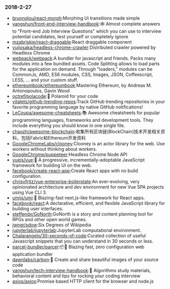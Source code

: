 ### 2018-2-27 
* [brunnolou/react-morph](https://github.com//brunnolou/react-morph):Morphing Ui transitions made simple 
* [yangshun/front-end-interview-handbook](https://github.com//yangshun/front-end-interview-handbook):🕸 Almost complete answers to "Front-end Job Interview Questions" which you can use to interview potential candidates, test yourself or completely ignore 
* [mzabriskie/react-draggable](https://github.com//mzabriskie/react-draggable):React draggable component 
* [yujiosaka/headless-chrome-crawler](https://github.com//yujiosaka/headless-chrome-crawler):Distributed crawler powered by Headless Chrome 
* [webpack/webpack](https://github.com//webpack/webpack):A bundler for javascript and friends. Packs many modules into a few bundled assets. Code Splitting allows to load parts for the application on demand. Through "loaders," modules can be CommonJs, AMD, ES6 modules, CSS, Images, JSON, Coffeescript, LESS, ... and your custom stuff. 
* [ethereumbook/ethereumbook](https://github.com//ethereumbook/ethereumbook):Mastering Ethereum, by Andreas M. Antonopoulos, Gavin Wood 
* [octref/polacode](https://github.com//octref/polacode):📸 Polaroid for your code 
* [vitalets/github-trending-repos](https://github.com//vitalets/github-trending-repos):Track GitHub trending repositories in your favorite programming language by native GitHub notifications! 
* [LeCoupa/awesome-cheatsheets](https://github.com//LeCoupa/awesome-cheatsheets):📚 Awesome cheatsheets for popular programming languages, frameworks and development tools. They include everything you should know in one single file. 
* [chaozh/awesome-blockchain](https://github.com//chaozh/awesome-blockchain):收集所有区块链(BlockChain)技术开发相关资料，包括Fabric和Ethereum开发资料 
* [GoogleChromeLabs/clooney](https://github.com//GoogleChromeLabs/clooney):Clooney is an actor library for the web. Use workers without thinking about workers. 
* [GoogleChrome/puppeteer](https://github.com//GoogleChrome/puppeteer):Headless Chrome Node API 
* [vuejs/vue](https://github.com//vuejs/vue):🖖 A progressive, incrementally-adoptable JavaScript framework for building UI on the web. 
* [facebook/create-react-app](https://github.com//facebook/create-react-app):Create React apps with no build configuration. 
* [chrisvfritz/vue-enterprise-boilerplate](https://github.com//chrisvfritz/vue-enterprise-boilerplate):An ever-evolving, very opinionated architecture and dev environment for new Vue SPA projects using Vue CLI 3. 
* [umijs/umi](https://github.com//umijs/umi):🍚 Blazing-fast next.js-like framework for React apps. 
* [facebook/react](https://github.com//facebook/react):A declarative, efficient, and flexible JavaScript library for building user interfaces. 
* [steffendx/GoNorth](https://github.com//steffendx/GoNorth):GoNorth is a story and content planning tool for RPGs and other open world games. 
* [jwngr/sdow](https://github.com//jwngr/sdow):Six Degrees of Wikipedia 
* [jupyterlab/jupyterlab](https://github.com//jupyterlab/jupyterlab):JupyterLab computational environment. 
* [Chalarangelo/30-seconds-of-code](https://github.com//Chalarangelo/30-seconds-of-code):Curated collection of useful Javascript snippets that you can understand in 30 seconds or less. 
* [parcel-bundler/parcel](https://github.com//parcel-bundler/parcel):📦🚀 Blazing fast, zero configuration web application bundler 
* [dawnlabs/carbon](https://github.com//dawnlabs/carbon):🎨 Create and share beautiful images of your source code 
* [yangshun/tech-interview-handbook](https://github.com//yangshun/tech-interview-handbook):💯 Algorithms study materials, behavioral content and tips for rocking your coding interview 
* [axios/axios](https://github.com//axios/axios):Promise based HTTP client for the browser and node.js 
